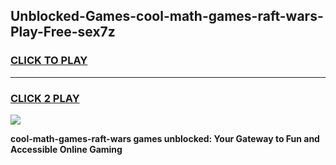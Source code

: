 
## Unblocked-Games-cool-math-games-raft-wars-Play-Free-sex7z
<h3>
<a href="https://premium76.site?title=cool-math-games-raft-wars&ref=23A">CLICK TO PLAY</a></h3>
<hr>

<h3>
<a href="https://premium76.site?title=cool-math-games-raft-wars&ref=23A">CLICK 2 PLAY</a>
  
</h3>

<a href="https://premium76.site?title=cool-math-games-raft-wars&ref=23A"><img src="https://clearcache.store/games.png"></a>


**cool-math-games-raft-wars games unblocked: Your Gateway to Fun and Accessible Online Gaming**
